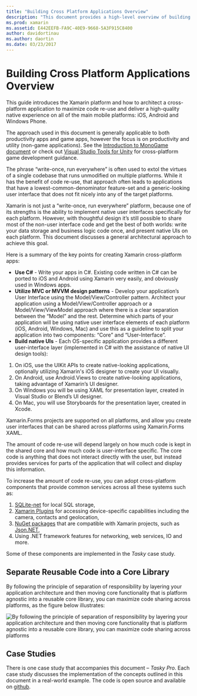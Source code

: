 ```yaml
---
title: "Building Cross Platform Applications Overview"
description: "This document provides a high-level overview of building cross-platform applications. It discusses the value of C#, design patterns such as MVC/MVVM, and native UIs."
ms.prod: xamarin
ms.assetid: E442EEFB-FA9C-40E9-9668-5A3F915C8400
author: davidortinau
ms.author: daortin
ms.date: 03/23/2017
---
```


# Building Cross Platform Applications Overview

This guide introduces the Xamarin platform and how to architect a
cross-platform application to maximize code re-use and deliver a high-quality
native experience on all of the main mobile platforms: iOS, Android and Windows
Phone.

The approach used in this document is generally applicable to both
productivity apps and game apps, however the focus is on productivity and
utility (non-game applications). See the
[Introduction to MonoGame document](~/graphics-games/monogame/introduction/index.md) or check out [Visual Studio Tools for Unity](https://docs.microsoft.com/visualstudio/cross-platform/visual-studio-tools-for-unity) for
cross-platform game development guidance.

The phrase “write-once, run everywhere” is often used to extol the
virtues of a single codebase that runs unmodified on multiple platforms. While
it has the benefit of code re-use, that approach often leads to applications
that have a lowest-common-denominator feature-set and a generic-looking user
interface that does not fit nicely into any of the target platforms.

Xamarin is not just a “write-once, run everywhere” platform, because one
of its strengths is the ability to implement native user interfaces specifically
for each platform. However, with thoughtful design it’s still possible to
share most of the non-user interface code and get the best of both worlds: write
your data storage and business logic code once, and present native UIs on each
platform. This document discusses a general architectural approach to achieve
this goal.

Here is a summary of the key points for creating Xamarin cross-platform
apps:

- **Use C#** - Write your apps in C#. Existing code written in C# can be ported to iOS and Android using Xamarin very easily, and obviously used in Windows apps.
- **Utilize MVC or MVVM design patterns** - Develop your application’s User Interface using the Model/View/Controller pattern. Architect your application using a Model/View/Controller approach or a Model/View/ViewModel approach where there is a clear separation between the “Model” and the rest. Determine which parts of your application will be using native user interface elements of each platform (iOS, Android, Windows, Mac) and use this as a guideline to split your application into two components: “Core” and “User-Interface”.
- **Build native UIs** - Each OS-specific application provides a different user-interface layer (implemented in C# with the assistance of native UI design tools):

1. On iOS, use the UIKit APIs to create native-looking applications, optionally utilizing Xamarin's iOS designer to create your UI visually.
1. On Android, use Android.Views to create native-looking applications, taking advantage of Xamarin’s UI designer.
1. On Windows you will be using XAML for presentation layer, created in Visual Studio or Blend’s UI designer.
1. On Mac, you will use Storyboards for the presentation layer, created in Xcode.

Xamarin.Forms projects are supported on all platforms, and allow you create user interfaces that can be shared across platforms using Xamarin.Forms XAML.

The amount of code re-use will depend largely on how much code is kept in the
shared core and how much code is user-interface specific. The core code is
anything that does not interact directly with the user, but instead provides
services for parts of the application that will collect and display this
information.

To increase the amount of code re-use, you can adopt cross-platform
components that provide common services across all these systems such as:

1. [SQLite-net](https://www.nuget.org/packages/sqlite-net-pcl/) for local SQL storage,
1. [Xamarin Plugins](https://xamarin.com/plugins) for accessing device-specific capabilities including the camera, contacts and geolocation,
1. [NuGet packages](https://nuget.org) that are compatible with Xamarin projects, such as [Json.NET](https://www.nuget.org/packages/Newtonsoft.Json/),
1. Using .NET framework features for networking, web services, IO and more.

Some of these components are implemented in the *Tasky* case study.

 <a name="Separate_Reusable_Code_into_a_Core_Library" />

## Separate Reusable Code into a Core Library

By following the principle of separation of responsibility by layering your application architecture and then moving core functionality that is platform agnostic into a reusable core library, you can maximize code sharing across platforms, as the figure below illustrates:

 ![](overview-images/layers2.png "By following the principle of separation of responsibility by layering your application architecture and then moving core functionality that is platform agnostic into a reusable core library, you can maximize code sharing across platforms")

 <a name="Case_Studies" />

## Case Studies

There is one case study that accompanies this document – *Tasky Pro*. Each case study discusses the
implementation of the concepts outlined in this document in a real-world
example. The code is open source and available on [github](https://github.com/xamarin/mobile-samples/).
